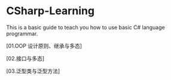 # CSharp-Learning

This is a basic guide to teach you how to use basic C# language programmar.

[01.OOP 设计原则、继承与多态]

[02.接口与多态]

[03.泛型类与泛型方法]
